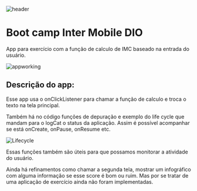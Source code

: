 ![header](https://github.com/BrunoOmoreshi/imc_calc_for_dio/blob/main/header.png)

# Boot camp Inter Mobile DIO

App para exercício com a função de calculo de IMC baseado na entrada do usuário.

![appworking](https://github.com/BrunoOmoreshi/imc_calc_for_dio/blob/main/appworking.png)

## Descrição do app:

Esse app usa o onClickListener para chamar a função de calculo e troca o texto na tela principal.

Também há no código funções de depuração e exemplo do life cycle que mandam para o logCat o status da aplicação. Assim é possível acompanhar se está onCreate, onPause, onResume etc.

![Lifecycle](https://github.com/BrunoOmoreshi/imc_calc_for_dio/blob/main/Lifecycle.png)

Essas funções também são úteis para que possamos monitorar a atividade do usuário. 

Ainda há refinamentos como chamar a segunda tela, mostrar um infográfico com alguma informação se esse score é bom ou ruim. Mas por se tratar de uma aplicação de exercício ainda não foram implementadas.
